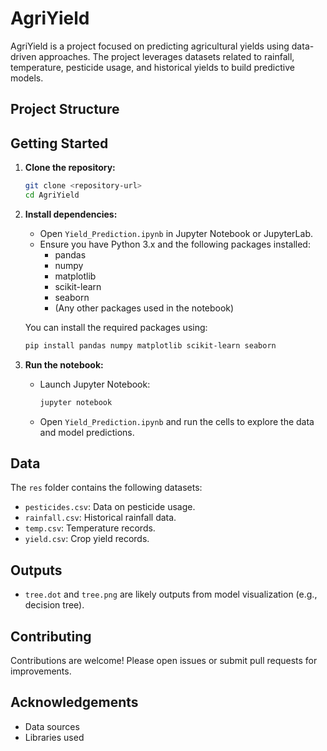 # AgriYield

AgriYield is a project focused on predicting agricultural yields using data-driven approaches. The project leverages datasets related to rainfall, temperature, pesticide usage, and historical yields to build predictive models.

## Project Structure

## Getting Started

1. **Clone the repository:**
    ```bash
    git clone <repository-url>
    cd AgriYield
    ```

2. **Install dependencies:**
    - Open `Yield_Prediction.ipynb` in Jupyter Notebook or JupyterLab.
    - Ensure you have Python 3.x and the following packages installed:
        - pandas
        - numpy
        - matplotlib
        - scikit-learn
        - seaborn
        - (Any other packages used in the notebook)

    You can install the required packages using:
    ```bash
    pip install pandas numpy matplotlib scikit-learn seaborn
    ```

3. **Run the notebook:**
    - Launch Jupyter Notebook:
        ```bash
        jupyter notebook
        ```
    - Open `Yield_Prediction.ipynb` and run the cells to explore the data and model predictions.

## Data

The `res` folder contains the following datasets:
- `pesticides.csv`: Data on pesticide usage.
- `rainfall.csv`: Historical rainfall data.
- `temp.csv`: Temperature records.
- `yield.csv`: Crop yield records.

## Outputs

- `tree.dot` and `tree.png` are likely outputs from model visualization (e.g., decision tree).

## Contributing

Contributions are welcome! Please open issues or submit pull requests for improvements.

## Acknowledgements

- Data sources
- Libraries used
